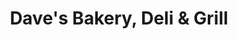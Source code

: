 ---
title: "Dave's Bakery, Deli & Grill"
url: /independence/daves-bakery-deli-and-grill/
shop: bakery
---